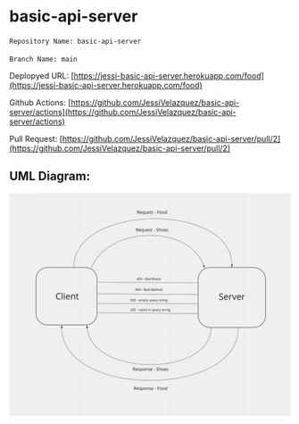 # basic-api-server

```
Repository Name: basic-api-server

Branch Name: main
```

Deplopyed URL: [https://jessi-basic-api-server.herokuapp.com/food](https://jessi-basic-api-server.herokuapp.com/food)

Github Actions: [https://github.com/JessiVelazquez/basic-api-server/actions](https://github.com/JessiVelazquez/basic-api-server/actions)

Pull Request: [https://github.com/JessiVelazquez/basic-api-server/pull/2](https://github.com/JessiVelazquez/basic-api-server/pull/2)

## UML Diagram:

![UML Diagram](UML2.png)